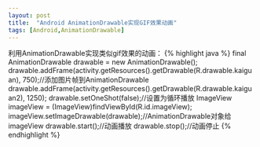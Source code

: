 ```yaml
---
layout: post
title:  "Android AnimationDrawable实现GIF效果动画"
tags: [Android,AnimationDrawable]
---
```

利用AnimationDrawable实现类似gif效果的动画：
{% highlight java %}
final AnimationDrawable drawable = new AnimationDrawable();
drawable.addFrame(activity.getResources().getDrawable(R.drawable.kaiguan), 750);//添加图片帧到AnimationDrawable
drawable.addFrame(activity.getResources().getDrawable(R.drawable.kaiguan2), 1250);
drawable.setOneShot(false);//设置为循环播放
ImageView imageView = (ImageView)findViewById(R.id.imageView);
imageView.setImageDrawable(drawable);//AnimationDrawable对象给imageView
drawable.start();//动画播放
drawable.stop();//动画停止
{% endhighlight %}

